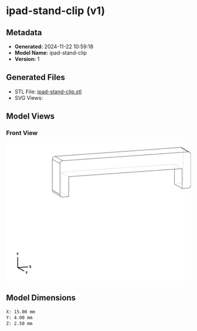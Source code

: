 # ipad-stand-clip (v1)

## Metadata

- **Generated:** 2024-11-22 10:59:18
- **Model Name:** ipad-stand-clip
- **Version:** 1

## Generated Files

- STL File: [ipad-stand-clip.stl](./ipad-stand-clip.stl)
- SVG Views:

## Model Views

### Front View
![](./ipad-stand-clip_front.svg)

## Model Dimensions

```
X: 15.00 mm
Y: 4.00 mm
Z: 2.50 mm
```
